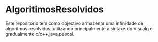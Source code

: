 # AlgoritimosResolvidos
Este repositorio tem como objectivo armazenar uma infinidade de algoritmos resolvidos, utilizando principalmente a sintaxe do Visualg e gradualmente c/c++,java,pascal.
